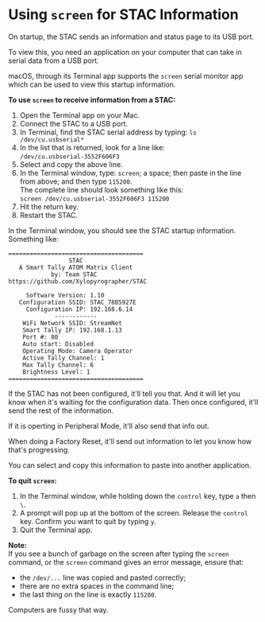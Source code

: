 # Using `screen` for STAC Information

On startup, the STAC sends an information and status page to its USB port.

To view this, you need an application on your computer that can take in serial data from a USB port.

macOS, through its Terminal app supports the `screen` serial monitor app which can be used to view this startup information.

**To use `screen` to receive information from a STAC:**

1. Open the Terminal app on your Mac.
1. Connect the STAC to a USB port.
1. In Terminal, find the STAC serial address by typing:
`ls /dev/cu.usbserial*`
1. In the list that is returned, look for a line like:<br>`/dev/cu.usbserial-3552F606F3`
1. Select and copy the above line.
1. In the Terminal window, type: `screen`; a space; then paste in the line from above; and then type `115200`.<br>The complete line should look something like this:<br>
`screen /dev/cu.usbserial-3552F606F3 115200`
1. Hit the return key.
1. Restart the STAC.

In the Terminal window, you should see the STAC startup information.
Something like:

```
======================================
                 STAC
   A Smart Tally ATOM Matrix Client
            by: Team STAC
https://github.com/Xylopyrographer/STAC

     Software Version: 1.10
   Configuration SSID: STAC_78B5927E
     Configuration IP: 192.168.6.14
             ------------
    WiFi Network SSID: StreamNet
    Smart Tally IP: 192.168.1.13
    Port #: 80
    Auto start: Disabled
    Operating Mode: Camera Operator
    Active Tally Channel: 1
    Max Tally Channel: 6
    Brightness Level: 1
======================================

```
If the STAC has not been configured, it'll tell you that. And it will let you know when it's waiting for the configuration data. Then once configured, it'll send the rest of the information.

If it is operting in Peripheral Mode, it'll also send that info out.

When doing a Factory Reset, it'll send out information to let you know how that's progressing.

You can select and copy this information to paste into another application.

**To quit `screen`:**

1. In the Terminal window, while holding down the `control` key, type `a` then `\`.
1. A prompt will pop up at the bottom of the screen. Release the `control` key. Confirm you want to quit by typing `y`.
1. Quit the Terminal app.

**Note:**<br>
If you see a bunch of garbage on the screen after typing the `screen` command, or the `screen` command gives an error message, ensure that:

* the `/dev/...` line was copied and pasted correctly;
* there are no extra spaces in the command line;
* the last thing on the line is exactly `115200`.

Computers are fussy that way.
 
